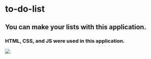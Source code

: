 # to-do-list

<h2> You can make your lists with this application. </h2>

<h3> HTML, CSS, and JS were used in this application.  </h3>

![](todolist.gif)